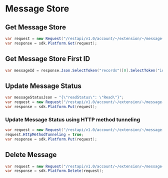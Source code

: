 # Message Store

## Get Message Store
```cs
var request = new Request("/restapi/v1.0/account/~/extension/~/message-store");
var response = sdk.Platform.Get(request);
```

## Get Message Store First ID
```cs
var messageId = response.Json.SelectToken("records")[0].SelectToken("id");
```

## Update Message Status
```cs
var messageStatusJson = "{\"readStatus\": \"Read\"}";
var request = new Request("/restapi/v1.0/account/~/extension/~/message-store/" + messageId, messageStatusJson);
var response = sdk.Platform.Put(request);
```

### Update Message Status using HTTP method tunneling
```cs
var request = new Request("/restapi/v1.0/account/~/extension/~/message-store/" + messageId, messageStatusJson);
request.HttpMethodTunneling = true;
var response = sdk.Platform.Put(request);
```

## Delete Message
```cs
var request = new Request("/restapi/v1.0/account/~/extension/~/message-store/" + messageId);
var response = sdk.Platform.Delete(request);
```